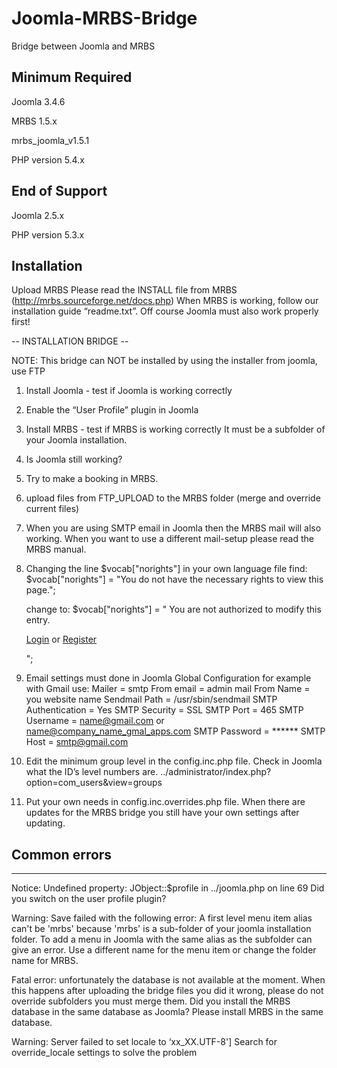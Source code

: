 # Joomla-MRBS-Bridge

Bridge between Joomla and MRBS


Minimum Required
-------------------------

Joomla 3.4.6

MRBS 1.5.x

mrbs_joomla_v1.5.1

PHP version 5.4.x


End of Support
-------------------------
Joomla 2.5.x

PHP version 5.3.x


Installation
-------------------------

Upload MRBS
Please read the INSTALL file from MRBS (http://mrbs.sourceforge.net/docs.php)
When MRBS is working, follow our installation guide “readme.txt”.
Off course Joomla must also work properly first!



-- INSTALLATION BRIDGE --

NOTE: This bridge can NOT be installed by using the installer from joomla, use FTP

1) Install Joomla - test if Joomla is working correctly
2) Enable the “User Profile” plugin in Joomla
3) Install MRBS - test if MRBS is working correctly
	It must be a subfolder of your Joomla installation.
4) Is Joomla still working?
5) Try to make a booking in MRBS.
6) upload files from FTP_UPLOAD to the MRBS folder (merge and override current files)
7) When you are using SMTP email in Joomla then the MRBS mail will also working.
   When you want to use a different mail-setup please read the MRBS manual.

8) Changing the line $vocab["norights"] in your own language file
   find:
	$vocab["norights"] = "You do not have the necessary rights to view this page.";

   change to:
   $vocab["norights"] = "
	You are not authorized to modify this entry.
	<p class='login_reg'>
	<a class='login' href='../index.php?option=com_users&amp;view=login' TARGET='_parent' id='btnLogin'>Login</a> or
	<a class='registration' href='../index.php?option=com_users&amp;view=registration' TARGET='_parent' >Register</a>
	</p>
	";

9) Email settings must done in Joomla Global Configuration
	for example with Gmail use:
		Mailer = smtp
		From email = admin mail
		From Name = you website name
		Sendmail Path = /usr/sbin/sendmail
		SMTP Authentication = Yes
		SMTP Security = SSL
		SMTP Port = 465
		SMTP Username = name@gmail.com or name@company_name_gmal_apps.com
		SMTP Password = ******
		SMTP Host = smtp@gmail.com

10) Edit the minimum group level in the config.inc.php file. Check in Joomla what the ID’s level numbers are. ../administrator/index.php?option=com_users&view=groups

11) Put your own needs in config.inc.overrides.php file.	When there are updates for the MRBS bridge you still have your own settings after updating.



## Common errors
-------------------------
Notice: Undefined property: JObject::$profile in ../joomla.php on line 69
Did you switch on the user profile plugin?

Warning: Save failed with the following error: A first level menu item alias can't be 'mrbs' because 'mrbs' is a sub-folder of your joomla installation folder.
To add a menu in Joomla with the same alias as the subfolder can give an error.
Use a different name for the menu item or change the folder name for MRBS. 

Fatal error: unfortunately the database is not available at the moment.
When this happens after uploading the bridge files you did it wrong, please do not override subfolders you must merge them.
Did you install the MRBS database in the same database as Joomla? Please install MRBS in the same database.

Warning: Server failed to set locale to ‘xx_XX.UTF-8']
Search for override_locale settings to solve the problem

